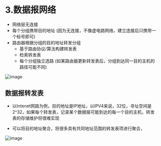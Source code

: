 

# 3.数据报网络  

* 网络层无连接  
* 每个分组携带目的地址 (因为无连接，不像虚电路网络，建立连接后只携带一个标号即可)  
* 路由器根据分组的目的地址转发分组 
    * 基于路由协议/算法构建转发表
    * 检索转发表
    * 每个分组独立选路 (如某路由器更新转发表后，分组到达同一目的主机的路径可能不同)

![image](https://user-images.githubusercontent.com/58176267/162134377-ec6053f6-96df-4333-8f50-0bedfff594d2.png)


## 数据报转发表  

* 以Intenet网路为例，目的地址是IP地址，以IPV4来说，32位，寻址空间是2^32，如果每个转发表，记录某个数据报可能到达的每一个目的主机，转发表的存储维护将很难实现  

* 可以将目的地址聚合，将很多具有共同地址范围的转发表项进行聚合，  

![image](https://user-images.githubusercontent.com/58176267/162135045-7b867838-941f-4e37-9aba-183d44036051.png)








